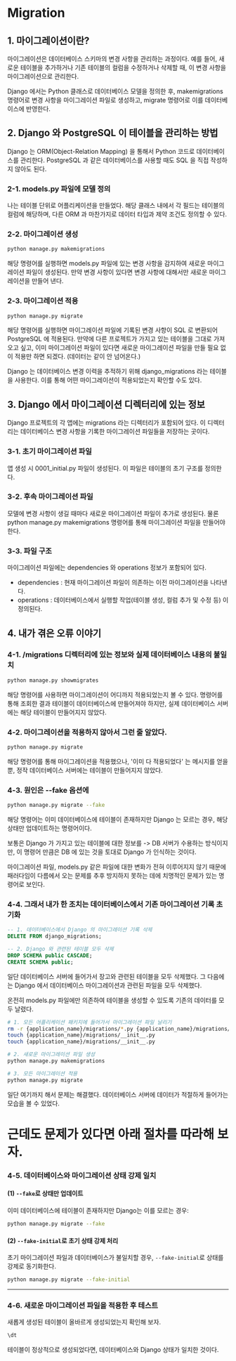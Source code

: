 # Migration

## 1. 마이그레이션이란?
마이그레이션은 데이터베이스 스키마의 변경 사항을 관리하는 과정이다. 예를 들어, 새로운 테이블을 추가하거나 기존 테이블의 컬럼을 수정하거나 삭제할 때, 이 변경 사항을 마이그레이션으로 관리한다.

Django 에서는 Python 클래스로 데이터베이스 모델을 정의한 후, makemigrations 명령어로 변경 사항을 마이그레이션 파일로 생성하고, migrate 명령어로 이를 데이터베이스에 반영한다.

## 2. Django 와 PostgreSQL 이 테이블을 관리하는 방법
Django 는 ORM(Object-Relation Mapping) 을 통해서 Python 코드로 데이터베이스를 관리한다. PostgreSQL 과 같은 데이터베이스를 사용할 때도 SQL 을 직접 작성하지 않아도 된다.

### 2-1. models.py 파일에 모델 정의
나는 테이블 단위로 어플리케이션을 만들었다. 해당 클래스 내에서 각 필드는 테이블의 컬럼에 해당하며, 다른 ORM 과 마찬가지로 데이터 타입과 제약 조건도 정의할 수 있다.

### 2-2. 마이그레이션 생성
```bash
python manage.py makemigrations
```
해당 명령어를 실행하면 models.py 파일에 있는 변경 사항을 감지하여 새로운 마이그레이션 파일이 생성된다. 만약 변경 사항이 있다면 변경 사항에 대해서만 새로운 마이그레이션을 만들어 낸다.

### 2-3. 마이그레이션 적용
```bash
python manage.py migrate
```
해당 명령어를 실행하면 마이그레이션 파일에 기록된 변경 사항이 SQL 로 변환되어 PostgreSQL 에 적용된다. 만약에 다른 프로젝트가 가지고 있는 테이블을 그대로 가져오고 싶고, 이미 마이그레이션 파일이 있다면 새로운 마이그레이션 파일을 만들 필요 없이 적용만 하면 되겠다. (데이터는 같이 안 넘어온다.)

Django 는 데이터베이스 변경 이력을 추적하기 위해 django_migrations 라는 테이블을 사용한다. 이를 통해 어떤 마이그레이션이 적용되었는지 확인할 수도 있다.

## 3. Django 에서 마이그레이션 디렉터리에 있는 정보
Django 프로젝트의 각 앱에는 migrations 라는 디렉터리가 포함되어 있다. 이 디렉터리는 데이터베이스 변경 사항을 기록한 마이그레이션 파일들을 저장하는 곳이다.

### 3-1. 초기 마이그레이션 파일
앱 생성 시 0001_initial.py 파일이 생성된다. 이 파일은 테이블의 초기 구조를 정의한다.

### 3-2. 후속 마이그레이션 파일
모델에 변경 사항이 생길 때마다 새로운 마이그레이션 파일이 추가로 생성된다. 물론 python manage.py makemigrations 명령어를 통해 마이그레이션 파일을 만들어야 한다.

### 3-3. 파일 구조
마이그레이션 파일에는 dependencies 와 operations 정보가 포함되어 있다.

- dependencies : 현재 마이그레이션 파일이 의존하는 이전 마이그레이션을 나타낸다.
- operations : 데이터베이스에서 실행할 작업(테이블 생성, 컬럼 추가 및 수정 등) 이 정의된다.

## 4. 내가 겪은 오류 이야기

### 4-1. /migrations 디렉터리에 있는 정보와 실제 데이터베이스 내용의 불일치
```bash
python manage.py showmigrates
```
해당 명령어를 사용하면 마이그레이션이 어디까지 적용되었는지 볼 수 있다. 명령어를 통해 조회한 결과 테이블이 데이터베이스에 만들어져야 하지만, 실제 데이터베이스 서버에는 해당 테이블이 만들어지지 않았다.

### 4-2. 마이그레이션을 적용하지 않아서 그런 줄 알았다.
```bash
python manage.py migrate
```
해당 명령어를 통해 마이그레이션을 적용했으나, '이미 다 적용되었다' 는 메시지를 얻을 뿐, 정작 데이터베이스 서버에는 테이블이 만들어지지 않았다.

### 4-3. 원인은 --fake 옵션에
```bash
python manage.py migrate --fake
```
해당 명령어는 이미 데이터베이스에 테이블이 존재하지만 Django 는 모르는 경우, 해당 상태만 업데이트하는 명령어이다.

보통은 Django 가 가지고 있는 테이블에 대한 정보를 -> DB 서버가 수용하는 방식이지만, 이 명령어 만큼은 DB 에 있는 것을 토대로 Django 가 인식하는 것이다.

마이그레이션 파일, models.py 같은 파일에 대한 변화가 전혀 이루어지지 않기 때문에 패러다임이 다름에서 오는 문제를 추후 방지하지 못하는 데에 치명적인 문제가 있는 명령어로 보인다.

### 4-4. 그래서 내가 한 조치는 데이터베이스에서 기존 마이그레이션 기록 초기화
```sql
-- 1. 데이터베이스에서 Django 의 마이그레이션 기록 삭제
DELETE FROM django_migrations;

-- 2. Django 와 관련된 테이블 모두 삭제
DROP SCHEMA public CASCADE;
CREATE SCHEMA public;
```

일단 데이터베이스 서버에 들어가서 장고와 관련된 테이블을 모두 삭제했다. 그 다음에는 Django 에서 데이터베이스 마이그레이션과 관련된 파일을 모두 삭제했다.

온전히 models.py 파일에만 의존하여 테이블을 생성할 수 있도록 기존의 데이터를 모두 날렸다.

```bash
# 1. 모든 어플리케이션 패키지에 들어가서 마이그레이션 파일 날리기
rm -r {application_name}/migrations/*.py {application_name}/migrations/*.py
touch {application_name}/migrations/__init__.py
touch {application_name}/migrations/__init__.py

# 2. 새로운 마이그레이션 파일 생성
python manage.py makemigrations

# 3. 모든 마이그레이션 적용
python manage.py migrate
```

일단 여기까지 해서 문제는 해결했다. 데이터베이스 서버에 데이터가 적절하게 들어가는 모습을 볼 수 있었다.

# 근데도 문제가 있다면 아래 절차를 따라해 보자.

### 4-5. 데이터베이스와 마이그레이션 상태 강제 일치
#### **(1) `--fake`로 상태만 업데이트**
이미 데이터베이스에 테이블이 존재하지만 Django는 이를 모르는 경우:
```bash
python manage.py migrate --fake
```

#### **(2) `--fake-initial`로 초기 상태 강제 처리**
초기 마이그레이션 파일과 데이터베이스가 불일치할 경우, `--fake-initial`로 상태를 강제로 동기화한다.
```bash
python manage.py migrate --fake-initial
```

---

### 4-6. **새로운 마이그레이션 파일을 적용한 후 테스트**

새롭게 생성된 테이블이 올바르게 생성되었는지 확인해 보자.
```bash
\dt
```
테이블이 정상적으로 생성되었다면, 데이터베이스와 Django 상태가 일치한 것이다.